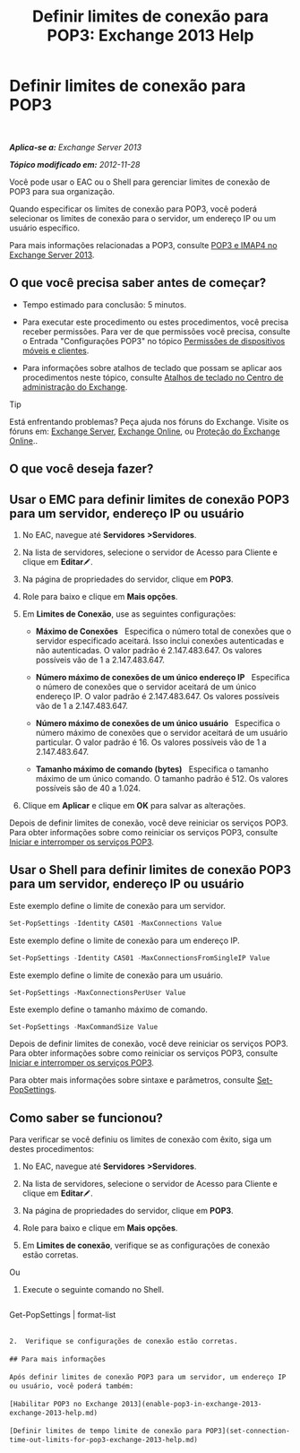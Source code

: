 ﻿---
title: 'Definir limites de conexão para POP3: Exchange 2013 Help'
TOCTitle: Definir limites de conexão para POP3
ms:assetid: 512d61c2-2a34-4813-92a9-875339d3388b
ms:mtpsurl: https://technet.microsoft.com/pt-br/library/Aa997988(v=EXCHG.150)
ms:contentKeyID: 50556189
ms.date: 05/22/2018
mtps_version: v=EXCHG.150
ms.translationtype: MT
---

# Definir limites de conexão para POP3

 

_**Aplica-se a:** Exchange Server 2013_

_**Tópico modificado em:** 2012-11-28_

Você pode usar o EAC ou o Shell para gerenciar limites de conexão de POP3 para sua organização.

Quando especificar os limites de conexão para POP3, você poderá selecionar os limites de conexão para o servidor, um endereço IP ou um usuário específico.

Para mais informações relacionadas a POP3, consulte [POP3 e IMAP4 no Exchange Server 2013](pop3-and-imap4-in-exchange-server-2013-exchange-2013-help.md).

## O que você precisa saber antes de começar?

  - Tempo estimado para conclusão: 5 minutos.

  - Para executar este procedimento ou estes procedimentos, você precisa receber permissões. Para ver de que permissões você precisa, consulte o Entrada "Configurações POP3" no tópico [Permissões de dispositivos móveis e clientes](clients-and-mobile-devices-permissions-exchange-2013-help.md).

  - Para informações sobre atalhos de teclado que possam se aplicar aos procedimentos neste tópico, consulte [Atalhos de teclado no Centro de administração do Exchange](keyboard-shortcuts-in-the-exchange-admin-center-exchange-online-protection-help.md).


> [!TIP]
> Está enfrentando problemas? Peça ajuda nos fóruns do Exchange. Visite os fóruns em: <A href="https://go.microsoft.com/fwlink/p/?linkid=60612">Exchange Server</A>, <A href="https://go.microsoft.com/fwlink/p/?linkid=267542">Exchange Online</A>, ou <A href="https://go.microsoft.com/fwlink/p/?linkid=285351">Proteção do Exchange Online</A>..



## O que você deseja fazer?

## Usar o EMC para definir limites de conexão POP3 para um servidor, endereço IP ou usuário

1.  No EAC, navegue até **Servidores** **\>Servidores**.

2.  Na lista de servidores, selecione o servidor de Acesso para Cliente e clique em **Editar**![Ícone de edição](images/JJ218640.6f53ccb2-1f13-4c02-bea0-30690e6ea71d(EXCHG.150).gif "Ícone de edição").

3.  Na página de propriedades do servidor, clique em **POP3**.

4.  Role para baixo e clique em **Mais opções**.

5.  Em **Limites de Conexão**, use as seguintes configurações:
    
      - **Máximo de Conexões**   Especifica o número total de conexões que o servidor especificado aceitará. Isso inclui conexões autenticadas e não autenticadas. O valor padrão é 2.147.483.647. Os valores possíveis vão de 1 a 2.147.483.647.
    
      - **Número máximo de conexões de um único endereço IP**   Especifica o número de conexões que o servidor aceitará de um único endereço IP. O valor padrão é 2.147.483.647. Os valores possíveis vão de 1 a 2.147.483.647.
    
      - **Número máximo de conexões de um único usuário**   Especifica o número máximo de conexões que o servidor aceitará de um usuário particular. O valor padrão é 16. Os valores possíveis vão de 1 a 2.147.483.647.
    
      - **Tamanho máximo de comando (bytes)**   Especifica o tamanho máximo de um único comando. O tamanho padrão é 512. Os valores possíveis são de 40 a 1.024.

6.  Clique em **Aplicar** e clique em **OK** para salvar as alterações.

Depois de definir limites de conexão, você deve reiniciar os serviços POP3. Para obter informações sobre como reiniciar os serviços POP3, consulte [Iniciar e interromper os serviços POP3](start-and-stop-the-pop3-services-exchange-2013-help.md).

## Usar o Shell para definir limites de conexão POP3 para um servidor, endereço IP ou usuário

Este exemplo define o limite de conexão para um servidor.

```powershell
Set-PopSettings -Identity CAS01 -MaxConnections Value
```

Este exemplo define o limite de conexão para um endereço IP.

```powershell
Set-PopSettings -Identity CAS01 -MaxConnectionsFromSingleIP Value
```

Este exemplo define o limite de conexão para um usuário.

    Set-PopSettings -MaxConnectionsPerUser Value 

Este exemplo define o tamanho máximo de comando.

```powershell
Set-PopSettings -MaxCommandSize Value
```

Depois de definir limites de conexão, você deve reiniciar os serviços POP3. Para obter informações sobre como reiniciar os serviços POP3, consulte [Iniciar e interromper os serviços POP3](start-and-stop-the-pop3-services-exchange-2013-help.md).

Para obter mais informações sobre sintaxe e parâmetros, consulte [Set-PopSettings](https://technet.microsoft.com/pt-br/library/aa997154\(v=exchg.150\)).

## Como saber se funcionou?

Para verificar se você definiu os limites de conexão com êxito, siga um destes procedimentos:

1.  No EAC, navegue até **Servidores** **\>Servidores**.

2.  Na lista de servidores, selecione o servidor de Acesso para Cliente e clique em **Editar**![Ícone de edição](images/JJ218640.6f53ccb2-1f13-4c02-bea0-30690e6ea71d(EXCHG.150).gif "Ícone de edição").

3.  Na página de propriedades do servidor, clique em **POP3**.

4.  Role para baixo e clique em **Mais opções**.

5.  Em **Limites de conexão**, verifique se as configurações de conexão estão corretas.

Ou

1.  Execute o seguinte comando no Shell.
    
    ```powershell
Get-PopSettings | format-list
```

2.  Verifique se configurações de conexão estão corretas.

## Para mais informações

Após definir limites de conexão POP3 para um servidor, um endereço IP ou usuário, você poderá também:

[Habilitar POP3 no Exchange 2013](enable-pop3-in-exchange-2013-exchange-2013-help.md)

[Definir limites de tempo limite de conexão para POP3](set-connection-time-out-limits-for-pop3-exchange-2013-help.md)

